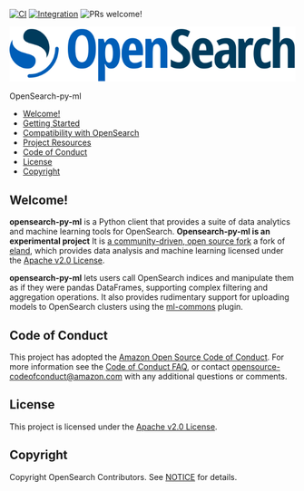 
[![CI](https://github.com/opensearch-project/opensearch-py-ml/actions/workflows/ci.yml/badge.svg)](https://github.com/opensearch-project/opensearch-py-ml/actions/workflows/ci.yml)
[![Integration](https://github.com/opensearch-project/opensearch-py-ml/actions/workflows/integration.yml/badge.svg)](https://github.com/opensearch-project/opensearch-py-ml/actions/workflows/integration.yml)
![PRs welcome!](https://img.shields.io/badge/PRs-welcome!-success)

![OpenSearch logo](https://github.com/opensearch-project/opensearch-py/raw/main/OpenSearch.svg)

OpenSearch-py-ml

- [Welcome!](https://github.com/opensearch-project/opensearch-py-ml#welcome)
- [Getting Started](https://github.com/opensearch-project/opensearch-py-ml#getting-started)
- [Compatibility with OpenSearch](https://github.com/opensearch-project/opensearch-py-ml#compatibility-with-opensearch)
- [Project Resources](https://github.com/opensearch-project/opensearch-py-ml#project-resources)
- [Code of Conduct](https://github.com/opensearch-project/opensearch-py-ml#code-of-conduct)
- [License](https://github.com/opensearch-project/opensearch-py-ml#license)
- [Copyright](https://github.com/opensearch-project/opensearch-py-ml#copyright)

## Welcome!

**opensearch-py-ml** is a Python client that provides a suite of data analytics and machine learning tools for OpenSearch.
**Opensearch-py-ml is an experimental project**
It is [a community-driven, open source fork](https://aws.amazon.com/blogs/opensource/introducing-opensearch/) a fork of [eland](https://github.com/elastic/eland), which provides data analysis and machine learning
licensed under the [Apache v2.0 License](https://github.com/opensearch-project/opensearch-py/blob/main/LICENSE.txt). 

**opensearch-py-ml** lets users call OpenSearch indices and manipulate them as if they were pandas DataFrames, supporting
complex filtering and aggregation operations. It also provides rudimentary support for uploading models to OpenSearch
clusters using the [ml-commons](https://github.com/opensearch-project/ml-commons) plugin.


## Code of Conduct

This project has adopted the 
[Amazon Open Source Code of Conduct](https://github.com/opensearch-project/opensearch-py-ml/blob/main/CODE_OF_CONDUCT.md).
For more information see the [Code of Conduct FAQ](https://aws.github.io/code-of-conduct-faq), or contact 
[opensource-codeofconduct@amazon.com](mailto:opensource-codeofconduct@amazon.com) with any additional questions or comments.

## License

This project is licensed under the
[Apache v2.0 License](https://github.com/opensearch-project/opensearch-py-ml/blob/main/LICENSE).

## Copyright

Copyright OpenSearch Contributors. See 
[NOTICE](https://github.com/opensearch-project/opensearch-py-ml/blob/main/NOTICE) for details.
